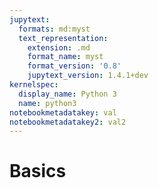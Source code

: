 ```yaml
---
jupytext:
  formats: md:myst
  text_representation:
    extension: .md
    format_name: myst
    format_version: '0.8'
    jupytext_version: 1.4.1+dev
kernelspec:
  display_name: Python 3
  name: python3
notebookmetadatakey: val
notebookmetadatakey2: val2
---
```


# Basics
